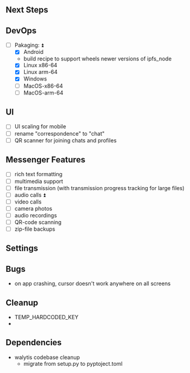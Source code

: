 ## Next Steps

## DevOps

- [ ] Pakaging: ⏫ 
	- [x] Android
    - build recipe to support wheels newer versions of ipfs_node
	- [x] Linux x86-64
	- [x] Linux arm-64
	- [x] Windows
	- [ ] MacOS-x86-64
	- [ ] MacOS-arm-64

## UI

- [ ] UI scaling for mobile
- [ ] rename "correspondence" to "chat"
- [ ] QR scanner for joining chats and profiles

## Messenger Features

- [ ] rich text formatting
- [ ] multimedia support
- [ ] file transmission (with transmission progress tracking for large files)
- [ ] audio calls ⏫ 
- [ ] video calls
- [ ] camera photos
- [ ] audio recordings
- [ ] QR-code scanning
- [ ] zip-file backups

## Settings

## Bugs

- on app crashing, cursor doesn't work anywhere on all screens

## Cleanup

- TEMP_HARDCODED_KEY
-

## Dependencies

- walytis codebase cleanup
  - migrate from setup.py to pyptoject.toml
